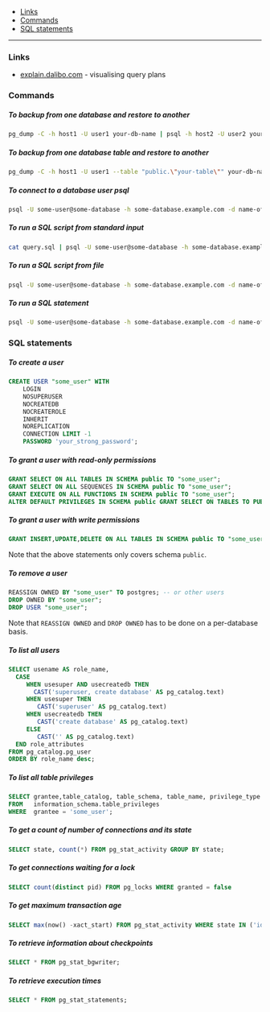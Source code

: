 - [Links](#links)
- [Commands](#commands)
- [SQL statements](#sql-statements)
____

### Links

- [explain.dalibo.com](https://explain.dalibo.com/) - visualising query plans

### Commands

##### To backup from one database and restore to another

```sh
pg_dump -C -h host1 -U user1 your-db-name | psql -h host2 -U user2 your-db-name
```

##### To backup from one database table and restore to another

```sh
pg_dump -C -h host1 -U user1 --table "public.\"your-table\"" your-db-name | psql -h host2 -U user2 --table "public.\"your-table\"" your-db-name
```

##### To connect to a database user psql

```sh
psql -U some-user@some-database -h some-database.example.com -d name-of-database
```

##### To run a SQL script from standard input

```sh
cat query.sql | psql -U some-user@some-database -h some-database.example.com -d name-of-database
```

##### To run a SQL script from file

```sh
psql -U some-user@some-database -h some-database.example.com -d name-of-database -f query.sql
```

##### To run a SQL statement

```sh
psql -U some-user@some-database -h some-database.example.com -d name-of-database -c "SELECT Id FROM your-table;"
```

### SQL statements

##### To create a user

```sql
CREATE USER "some_user" WITH
	LOGIN
	NOSUPERUSER
	NOCREATEDB
	NOCREATEROLE
	INHERIT
	NOREPLICATION
	CONNECTION LIMIT -1
	PASSWORD 'your_strong_password';
```

##### To grant a user with read-only permissions

```sql
GRANT SELECT ON ALL TABLES IN SCHEMA public TO "some_user";
GRANT SELECT ON ALL SEQUENCES IN SCHEMA public TO "some_user";
GRANT EXECUTE ON ALL FUNCTIONS IN SCHEMA public TO "some_user";
ALTER DEFAULT PRIVILEGES IN SCHEMA public GRANT SELECT ON TABLES TO PUBLIC;
```

##### To grant a user with write permissions

```sql
GRANT INSERT,UPDATE,DELETE ON ALL TABLES IN SCHEMA public TO "some_user";
```

Note that the above statements only covers schema `public`.

##### To remove a user

```sql
REASSIGN OWNED BY "some_user" TO postgres; -- or other users
DROP OWNED BY "some_user";
DROP USER "some_user";
```

Note that `REASSIGN OWNED` and `DROP OWNED` has to be done on a per-database
basis.

##### To list all users

```sql
SELECT usename AS role_name,
  CASE 
     WHEN usesuper AND usecreatedb THEN 
	   CAST('superuser, create database' AS pg_catalog.text)
     WHEN usesuper THEN 
	    CAST('superuser' AS pg_catalog.text)
     WHEN usecreatedb THEN 
	    CAST('create database' AS pg_catalog.text)
     ELSE 
	    CAST('' AS pg_catalog.text)
  END role_attributes
FROM pg_catalog.pg_user
ORDER BY role_name desc;
```

##### To list all table privileges

```sql
SELECT grantee,table_catalog, table_schema, table_name, privilege_type
FROM   information_schema.table_privileges 
WHERE  grantee = 'some_user';
```

##### To get a count of number of connections and its state

```sql
SELECT state, count(*) FROM pg_stat_activity GROUP BY state;
```

##### To get connections waiting for a lock

```sql
SELECT count(distinct pid) FROM pg_locks WHERE granted = false
```

##### To get maximum transaction age

```sql
SELECT max(now() -xact_start) FROM pg_stat_activity WHERE state IN ('idle in transaction','active'); 
```

##### To retrieve information about checkpoints

```sql
SELECT * FROM pg_stat_bgwriter;
```

##### To retrieve execution times

```sql
SELECT * FROM pg_stat_statements;
```
